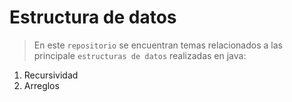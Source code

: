 # Estructura de datos

>En este `repositorio` se encuentran temas relacionados a las principale `estructuras de datos` realizadas en java:

1. Recursividad
1. Arreglos
